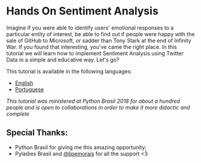 # Hands On Sentiment Analysis

Imagine if you were able to identify users' emotional responses to a particular entity of interest, be able to find out if people were happy with the sale of GitHub to Microsoft, or sadder than Tony Stark at the end of Infinity War. If you found that interesting, you've came the right place. In this tutorial we will learn how to implement Sentiment Analysis using Twitter Data in a simple and educative way. Let's go?

This tutorial is available in the following languages:

- [English](https://github.com/betinacosta/handson-sentiment-analysis/blob/master/tutorial[en-us].md)
- [Portuguese](https://github.com/betinacosta/handson-sentiment-analysis/blob/master/tutorial[pt-br].md)

*This tutorial was ministered at Python Brasil 2018 for about a hundred people and is open to collaborations in order to make it more didactic and complete*

## Special Thanks:

- Python Brasil for giving me this amazing opportunity;
- Pyladies Brasil and [@lipemorais](https://github.com/lipemorais/) for all the support <3